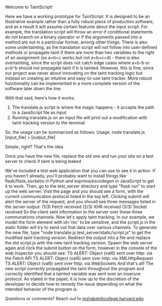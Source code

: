Welcome to TaintScript!

Here we have a working prototype for TaintScript. It is designed to be an illustrative example rather than a fully robust piece of production software, and as a result it will assume certain features about the input script. For example, the translation script will throw an error if conditional statements do not branch on a binary operator or if the arguments passed into a method are not in a particular format, among other things. There is also some undertainting, as the translation script will not follow into user-defined methods or propagate taint if there are more than two variables to the right of an assignment (so a=b+c works but not a=b+c+d) - there is also overtainting, since the script does not catch edge cases where a=b-b or a=b^b should not propagate taint if b is tainted. However, this is fine, since our project was never about innovating on the taint tracking logic but instead on creating an intuitive and easy-to-use taint tracker. More robust functionality can be implemented in a more complete version of the software later down the line.

With that said, here's how it works:
1. The translate.js script is where the magic happens - it accepts the path to a JavaScript file as input
2. Running translate.js on an input file will print out a modification with taint-tracking version to the terminal

So, the usage can be summarized as follows:
Usage: node translate.js [input_file] > [output_file]

Simple, right? That's the idea

Once you have the new file, replace the old one and run your site on a test server to check if taint is being leaked

We've included a test web application that you can use to see it in action. If you haven't already, you'll probably want to install things like flask/flask_socketio in Python and esprima/escodegen in JavaScript to get it to work. Then, go to the test_server directory and type "flask run" to start up the web server. Visit the page and you should see a form, with the current communication protocol listed in the top left. Clicking submit will alert the server of the request, and you should see three messages listed in the server output:
(1/3) Fetch received
(2/3) XHR received
(3/3) Socket received
So the client sent information to the server over these three communations channels. Now let's apply taint tracking. In our example, we model the form element with id='rec' to be sensitive, and the script.js in the static folder will try to send out that data over various channels. To generate the new file, type "node translate.js test_server/static/script.js" to get the modified taint tracking version. Redirect the output into a file and replace the old script.js with the new taint tracking version. Spawn the web server again and click the submit button on the form, however in the console of the web inspector you should see:
TS ALERT: Object (val6) sent over http: via the Fetch API
TS ALERT: Object (val6) sent over http: via XMLHttpRequest
TS ALERT: Object (val6) sent over http: via WebSockets
And that's all! The new script correctly propagated the taint throughout the program and correctly identified that a tainted variable was sent over an insecure protocol. As stated in the paper, it is now up to the discretion of the developer to decide how to remedy the issue depending on what the intended behavior of the program is.

Questions or comments? Reach out to mshabet@college.harvard.edu